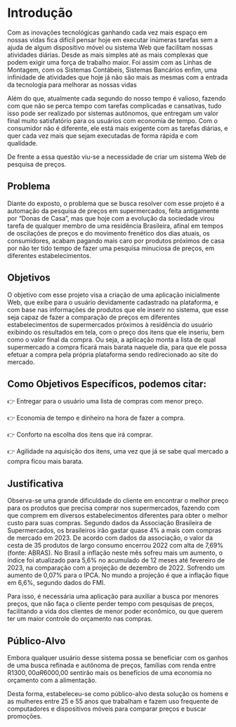 # Introdução

Com as inovações tecnológicas ganhando cada vez mais espaço em nossas vidas fica difícil pensar hoje em executar inúmeras tarefas sem a ajuda de algum dispositivo móvel ou sistema Web que facilitam nossas atividades diárias. Desde as mais simples até as mais complexas que podem exigir uma força de trabalho maior. Foi assim com as Linhas de Montagem, com os Sistemas Contábeis, Sistemas Bancários enfim, uma infinidade de atividades que hoje já não são mais as mesmas com a entrada da tecnologia para melhorar as nossas vidas

Além do que, atualmente  cada segundo do nosso tempo é valioso, fazendo com que  não se perca tempo com tarefas complicadas e cansativas, tudo isso pode  ser realizado por sistemas autônomos, que entregam um valor final muito satisfatório para os usuários com economia de tempo. Com o consumidor não é diferente, ele está mais exigente com as tarefas diárias, e quer cada vez mais que sejam executadas de forma rápida e com qualidade.

De frente a essa questão viu-se a necessidade de criar um sistema Web de pesquisa de preços.


## Problema

Diante do exposto, o problema que se busca resolver com esse projeto é a automação da pesquisa de preços em supermercados, feita antigamente por “Donas de Casa”, mas que hoje com a evolução da sociedade virou tarefa de qualquer membro de uma residência Brasileira, afinal em tempos de oscilações de preços e do movimento frenético dos dias atuais, os consumidores, acabam pagando mais caro por produtos próximos de casa por não ter tido tempo de fazer uma pesquisa minuciosa de preços, em diferentes estabelecimentos.



## Objetivos

O objetivo com esse projeto visa a criação de uma aplicação inicialmente Web, que exibe para o usuário devidamente cadastrado na plataforma, e com base nas informações de produtos que ele inserir no sistema, que esse seja capaz de fazer a comparação de preços em diferentes estabelecimentos de supermercados próximos à residência do usuário exibindo os resultados em tela, com o preço dos itens que ele inseriu, bem como o valor final da compra. Ou seja, a aplicação monta a lista de qual supermercado a compra ficará mais barata naquele dia, para que ele possa efetuar a compra pela própria plataforma sendo redirecionado ao site do mercado.

## Como Objetivos Específicos, podemos citar:

:point_right: Entregar para o usuário uma lista de compras com menor preço.

:point_right: Economia de tempo e dinheiro na hora de fazer a compra.

:point_right: Conforto na escolha dos itens que irá comprar.

:point_right: Agilidade na aquisição dos itens, uma vez que já se sabe qual mercado a compra ficou mais barata.


## Justificativa

Observa-se uma grande dificuldade do cliente em encontrar o melhor preço para os produtos que precisa comprar nos supermercados, fazendo com que comprem em diversos estabelecimentos diferentes para obter o melhor custo para suas compras. Segundo dados da Associação Brasileira de Supermercados, os brasileiros irão gastar quase 4% a mais com compras de mercado em 2023. De acordo com dados da associação, o valor da cesta de 35 produtos de largo consumo encerrou 2022 com alta de 7,69% (fonte: ABRAS). No Brasil a inflação neste mês sofreu mais um aumento, o índice foi atualizado para 5,6% no acumulado de 12 meses até fevereiro de 2023, na comparação com a projeção de dezembro de 2022. Sofrendo um aumento de 0,07% para o IPCA. No mundo a projeção é que a inflação fique em 6,6%, segundo dados do FMI.

Para isso, é necessária uma aplicação para auxiliar a busca por menores preços, que não faça o cliente perder tempo com pesquisas de preços, facilitando a vida dos clientes de menor poder econômico, ou que querem ter um maior controle do orçamento nas compras.


## Público-Alvo

Embora qualquer usuário desse sistema possa se beneficiar com os ganhos de uma busca refinada e autônoma de preços, famílias com renda entre R$1300,00 a R$6000,00 sentirão mais os benefícios de uma economia no orçamento com a alimentação.

Desta forma, estabeleceu-se como público-alvo desta solução os homens e as mulheres entre 25 e 55 anos que trabalham e fazem uso frequente de computadores e dispositivos móveis para comparar preços e buscar promoções.

